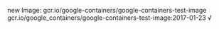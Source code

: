 new Image: gcr.io/google-containers/google-containers-test-image
gcr.io/google_containers/google-containers-test-image:2017-01-23 √

